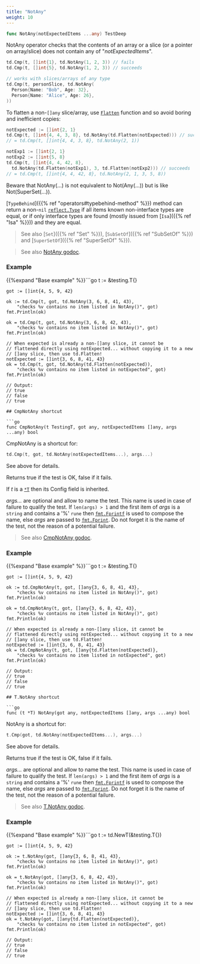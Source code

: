 ```yaml
---
title: "NotAny"
weight: 10
---
```


```go
func NotAny(notExpectedItems ...any) TestDeep
```

NotAny operator checks that the contents of an array or a slice (or
a pointer on array/slice) does not contain any of "*notExpectedItems*".

```go
td.Cmp(t, []int{1}, td.NotAny(1, 2, 3)) // fails
td.Cmp(t, []int{5}, td.NotAny(1, 2, 3)) // succeeds

// works with slices/arrays of any type
td.Cmp(t, personSlice, td.NotAny(
  Person{Name: "Bob", Age: 32},
  Person{Name: "Alice", Age: 26},
))
```

To flatten a non-`[]any` slice/array, use [`Flatten`](https://pkg.go.dev/github.com/maxatome/go-testdeep/td#Flatten) function
and so avoid boring and inefficient copies:

```go
notExpected := []int{2, 1}
td.Cmp(t, []int{4, 4, 3, 8}, td.NotAny(td.Flatten(notExpected))) // succeeds
// = td.Cmp(t, []int{4, 4, 3, 8}, td.NotAny(2, 1))

notExp1 := []int{2, 1}
notExp2 := []int{5, 8}
td.Cmp(t, []int{4, 4, 42, 8},
  td.NotAny(td.Flatten(notExp1), 3, td.Flatten(notExp2))) // succeeds
// = td.Cmp(t, []int{4, 4, 42, 8}, td.NotAny(2, 1, 3, 5, 8))
```

Beware that NotAny(…) is not equivalent to Not(Any(…)) but is like
Not(SuperSet(…)).

[`TypeBehind`]({{% ref "operators#typebehind-method" %}}) method can return a non-`nil` [`reflect.Type`](https://pkg.go.dev/reflect#Type) if all items
known non-interface types are equal, or if only interface types
are found (mostly issued from [`Isa`]({{% ref "Isa" %}})) and they are equal.

> See also [`Set`]({{% ref "Set" %}}), [`SubSetOf`]({{% ref "SubSetOf" %}}) and [`SuperSetOf`]({{% ref "SuperSetOf" %}}).


> See also [<i class='fas fa-book'></i> NotAny godoc](https://pkg.go.dev/github.com/maxatome/go-testdeep/td#NotAny).

### Example

{{%expand "Base example" %}}```go
	t := &testing.T{}

	got := []int{4, 5, 9, 42}

	ok := td.Cmp(t, got, td.NotAny(3, 6, 8, 41, 43),
		"checks %v contains no item listed in NotAny()", got)
	fmt.Println(ok)

	ok = td.Cmp(t, got, td.NotAny(3, 6, 8, 42, 43),
		"checks %v contains no item listed in NotAny()", got)
	fmt.Println(ok)

	// When expected is already a non-[]any slice, it cannot be
	// flattened directly using notExpected... without copying it to a new
	// []any slice, then use td.Flatten!
	notExpected := []int{3, 6, 8, 41, 43}
	ok = td.Cmp(t, got, td.NotAny(td.Flatten(notExpected)),
		"checks %v contains no item listed in notExpected", got)
	fmt.Println(ok)

	// Output:
	// true
	// false
	// true

```{{% /expand%}}
## CmpNotAny shortcut

```go
func CmpNotAny(t TestingT, got any, notExpectedItems []any, args ...any) bool
```

CmpNotAny is a shortcut for:

```go
td.Cmp(t, got, td.NotAny(notExpectedItems...), args...)
```

See above for details.

Returns true if the test is OK, false if it fails.

If *t* is a [`*T`](https://pkg.go.dev/github.com/maxatome/go-testdeep/td#T) then its Config field is inherited.

*args...* are optional and allow to name the test. This name is
used in case of failure to qualify the test. If `len(args) > 1` and
the first item of *args* is a `string` and contains a '%' `rune` then
[`fmt.Fprintf`](https://pkg.go.dev/fmt#Fprintf) is used to compose the name, else *args* are passed to
[`fmt.Fprint`](https://pkg.go.dev/fmt#Fprint). Do not forget it is the name of the test, not the
reason of a potential failure.


> See also [<i class='fas fa-book'></i> CmpNotAny godoc](https://pkg.go.dev/github.com/maxatome/go-testdeep/td#CmpNotAny).

### Example

{{%expand "Base example" %}}```go
	t := &testing.T{}

	got := []int{4, 5, 9, 42}

	ok := td.CmpNotAny(t, got, []any{3, 6, 8, 41, 43},
		"checks %v contains no item listed in NotAny()", got)
	fmt.Println(ok)

	ok = td.CmpNotAny(t, got, []any{3, 6, 8, 42, 43},
		"checks %v contains no item listed in NotAny()", got)
	fmt.Println(ok)

	// When expected is already a non-[]any slice, it cannot be
	// flattened directly using notExpected... without copying it to a new
	// []any slice, then use td.Flatten!
	notExpected := []int{3, 6, 8, 41, 43}
	ok = td.CmpNotAny(t, got, []any{td.Flatten(notExpected)},
		"checks %v contains no item listed in notExpected", got)
	fmt.Println(ok)

	// Output:
	// true
	// false
	// true

```{{% /expand%}}
## T.NotAny shortcut

```go
func (t *T) NotAny(got any, notExpectedItems []any, args ...any) bool
```

NotAny is a shortcut for:

```go
t.Cmp(got, td.NotAny(notExpectedItems...), args...)
```

See above for details.

Returns true if the test is OK, false if it fails.

*args...* are optional and allow to name the test. This name is
used in case of failure to qualify the test. If `len(args) > 1` and
the first item of *args* is a `string` and contains a '%' `rune` then
[`fmt.Fprintf`](https://pkg.go.dev/fmt#Fprintf) is used to compose the name, else *args* are passed to
[`fmt.Fprint`](https://pkg.go.dev/fmt#Fprint). Do not forget it is the name of the test, not the
reason of a potential failure.


> See also [<i class='fas fa-book'></i> T.NotAny godoc](https://pkg.go.dev/github.com/maxatome/go-testdeep/td#T.NotAny).

### Example

{{%expand "Base example" %}}```go
	t := td.NewT(&testing.T{})

	got := []int{4, 5, 9, 42}

	ok := t.NotAny(got, []any{3, 6, 8, 41, 43},
		"checks %v contains no item listed in NotAny()", got)
	fmt.Println(ok)

	ok = t.NotAny(got, []any{3, 6, 8, 42, 43},
		"checks %v contains no item listed in NotAny()", got)
	fmt.Println(ok)

	// When expected is already a non-[]any slice, it cannot be
	// flattened directly using notExpected... without copying it to a new
	// []any slice, then use td.Flatten!
	notExpected := []int{3, 6, 8, 41, 43}
	ok = t.NotAny(got, []any{td.Flatten(notExpected)},
		"checks %v contains no item listed in notExpected", got)
	fmt.Println(ok)

	// Output:
	// true
	// false
	// true

```{{% /expand%}}
